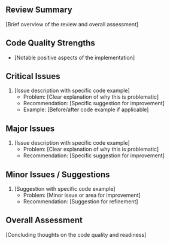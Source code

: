 ## Review Summary
[Brief overview of the review and overall assessment]

## Code Quality Strengths
- [Notable positive aspects of the implementation]

## Critical Issues
1. [Issue description with specific code example]
   - Problem: [Clear explanation of why this is problematic]
   - Recommendation: [Specific suggestion for improvement]
   - Example: [Before/after code example if applicable]

## Major Issues
1. [Issue description with specific code example]
   - Problem: [Clear explanation of why this is problematic]
   - Recommendation: [Specific suggestion for improvement]

## Minor Issues / Suggestions
1. [Suggestion with specific code example]
   - Problem: [Minor issue or area for improvement]
   - Recommendation: [Suggestion for refinement]

## Overall Assessment
[Concluding thoughts on the code quality and readiness] 